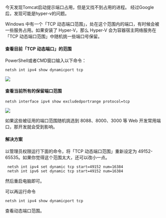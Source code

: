 
今天发现Tomcat启动提示端口占用，但是又找不到占用的进程。
经过Google后，发现可能是hyper-v的问题。

Windows 中有一个「TCP 动态端口范围」，处在这个范围内的端口，有时候会被一些服务占用。如果安装了 Hyper-V，那么 Hyper-V 会为容器宿主网络服务在「TCP 动态端口范围」中随机挑一些端口号保留。

#### 查看目前「TCP 动态端口」的范围

PowerShell或者CMD窗口输入以下命令：

```shell
netsh int ipv4 show dynamicport tcp 
```

[![](https://img.sephiroth.club/file/cc885021fcf3aaf2b022a.png)](https://img.sephiroth.club/file/cc885021fcf3aaf2b022a.png)

#### 查看当前所有的保留端口范围

```shell
netsh interface ipv4 show excludedportrange protocol=tcp
```

[![](https://img.sephiroth.club/file/d7f68fae5cf94dbf7c724.png)](https://img.sephiroth.club/file/d7f68fae5cf94dbf7c724.png)

如果这些被征用的端口范围随机挑选到 8088、8000、3000 等 Web 开发常用端口，那开发就会受到影响。

#### 解决方案

以管理员权限运行下面的命令，将「TCP 动态端口范围」重新设定为 49152-65535。如果你觉得这个范围太大，还可以改小一点。

```shell
 netsh int ipv4 set dynamic tcp start=49152 num=16384
 netsh int ipv6 set dynamic tcp start=49152 num=16384
```

然后重启电脑即可。

可以再运行命令
```shell
netsh int ipv4 show dynamicport tcp 
```
查看动态端口范围。
